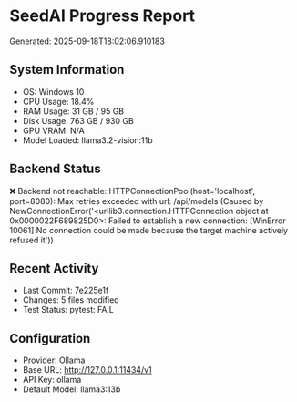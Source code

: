 # SeedAI Progress Report
Generated: 2025-09-18T18:02:06.910183

## System Information
- OS: Windows 10
- CPU Usage: 18.4%
- RAM Usage: 31 GB / 95 GB
- Disk Usage: 763 GB / 930 GB
- GPU VRAM: N/A
- Model Loaded: llama3.2-vision:11b

## Backend Status
❌ Backend not reachable: HTTPConnectionPool(host='localhost', port=8080): Max retries exceeded with url: /api/models (Caused by NewConnectionError('<urllib3.connection.HTTPConnection object at 0x0000022F689825D0>: Failed to establish a new connection: [WinError 10061] No connection could be made because the target machine actively refused it'))

## Recent Activity
- Last Commit: 7e225e1f
- Changes: 5 files modified
- Test Status: pytest: FAIL

## Configuration
- Provider: Ollama
- Base URL: http://127.0.0.1:11434/v1
- API Key: ollama
- Default Model: llama3:13b
